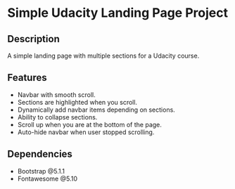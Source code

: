 # Simple Udacity Landing Page Project

## Description

A simple landing page with multiple sections for a Udacity course.

## Features

- Navbar with smooth scroll.
- Sections are highlighted when you scroll.
- Dynamically add navbar items depending on sections.
- Ability to collapse sections.
- Scroll up when you are at the bottom of the page.
- Auto-hide navbar when user stopped scrolling.

## Dependencies

- Bootstrap @5.1.1
- Fontawesome @5.10

